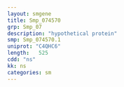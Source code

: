 ```yaml
---
layout: smgene
title: Smp_074570
grp: Smp_07
description: "hypothetical protein"
smp: Smp_074570.1
uniprot: "C4QHC6"
length:   525
cdd: "ns"
kk: ns
categories: sm
---
```


